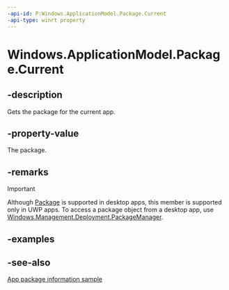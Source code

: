 ```yaml
---
-api-id: P:Windows.ApplicationModel.Package.Current
-api-type: winrt property
---
```


<!-- Property syntax
public Windows.ApplicationModel.Package Current { get; }
-->

# Windows.ApplicationModel.Package.Current

## -description
Gets the package for the current app.

## -property-value
The package.

## -remarks
> [!IMPORTANT]
> Although [Package](package.md) is supported in desktop apps, this member is supported only in UWP apps. To access a package object from a desktop app, use [Windows.Management.Deployment.PackageManager](../windows.management.deployment/packagemanager.md).

## -examples

## -see-also
[App package information sample](https://code.msdn.microsoft.com/windowsapps/Package-sample-46e239fa)
